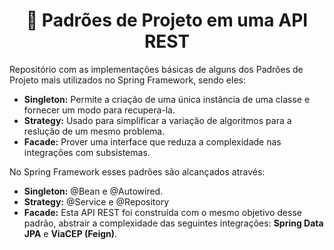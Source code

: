 <h1 align="center">
    🚀 Padrões de Projeto em uma API REST
</h1>

Repositório com as implementações básicas de alguns dos Padrões de Projeto mais utilizados no Spring Framework, sendo eles:
* **Singleton:** Permite a criação de uma única instância de uma classe e fornecer um modo para recupera-la.
* **Strategy:** Usado para simplificar a variação de algoritmos para a reslução de um mesmo problema.
* **Facade:** Prover uma interface que reduza a complexidade nas integrações com subsistemas.

No Spring Framework esses padrões são alcançados através:
  - **Singleton:** @Bean e @Autowired.
  - **Strategy:** @Service e @Repository
  - **Facade:** Esta API REST foi construída com o mesmo objetivo desse padrão, abstrair a complexidade das seguintes
      integrações: **Spring Data JPA** e **ViaCEP (Feign)**.
